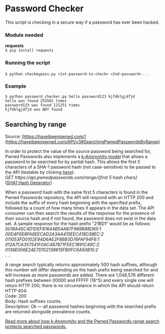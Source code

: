 # Password Checker

This script is checking in a secure way if a password has ever been hacked.

### Module needed
**requests**<br>
`$ pip install requests`

### Running the script
`$ python checkmypass.py <1st-password-to-check> <2nd-password>` . . .

### Example
`$ python password_checker.py hello password123 kjfdklgjdfjd`<br>
`hello was found 253581 times`<br>
`password123 was found 121251 times`<br>
`kjfdklgjdfjd was NOT found`<br>

## Searching by range
Source: [https://haveibeenpwned.com/](https://haveibeenpwned.com/API/v3#SearchingPwnedPasswordsByRange)

In order to protect the value of the source password being searched for, Pwned Passwords also implements a [k-Anonymity model](https://en.wikipedia.org/wiki/K-anonymity) that allows a password to be searched for by partial hash. This allows the first 5 characters of a SHA-1 password hash (not case-sensitive) to be passed to the API (testable by clicking [here](https://api.pwnedpasswords.com/range/21BD1)):<br>
*GET https:<span></span>//api.pwnedpasswords.com/range/{first 5 hash chars}*<br>
([SHA1 Hash Generator](https://passwordsgenerator.net/sha1-hash-generator/))

When a password hash with the same first 5 characters is found in the Pwned Passwords repository, the API will respond with an HTTP 200 and include the suffix of every hash beginning with the specified prefix, followed by a count of how many times it appears in the data set. The API consumer can then search the results of the response for the presence of their source hash and if not found, the password does not exist in the data set. A sample response for the hash prefix "21BD1" would be as follows:<br>
*0018A45C4D1DEF81644B54AB7F969B88D65:1*<br>
*00D4F6E8FA6EECAD2A3AA415EEC418D38EC:2*<br>
*011053FD0102E94D6AE2F8B83D76FAF94F6:1*<br>
*012A7CA357541F0AC487871FEEC1891C49C:2*<br>
*0136E006E24E7D152139815FB0FC6A50B15:2*<br>
. . .

A range search typically returns approximately 500 hash suffixes, although this number will differ depending on the hash prefix being searched for and will increase as more passwords are added. There are 1,048,576 different hash prefixes between 00000 and FFFFF (16^5) and every single one will return HTTP 200; there is no circumstance in which the API should return HTTP 404:<br>
Code: 200<br>
Body: Hash suffixes counts.<br>
Description: Ok — all password hashes beginning with the searched prefix are returned alongside prevalence counts.

[Read more about how k-Anonymity and the Pwned Passwords range search protects searched passwords.](https://www.troyhunt.com/ive-just-launched-pwned-passwords-version-2/)
